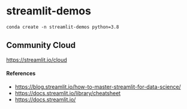 # streamlit-demos

`conda create -n streamlit-demos python=3.8`


## Community Cloud
https://streamlit.io/cloud


#### References
- https://blog.streamlit.io/how-to-master-streamlit-for-data-science/
- https://docs.streamlit.io/library/cheatsheet
- https://docs.streamlit.io/
